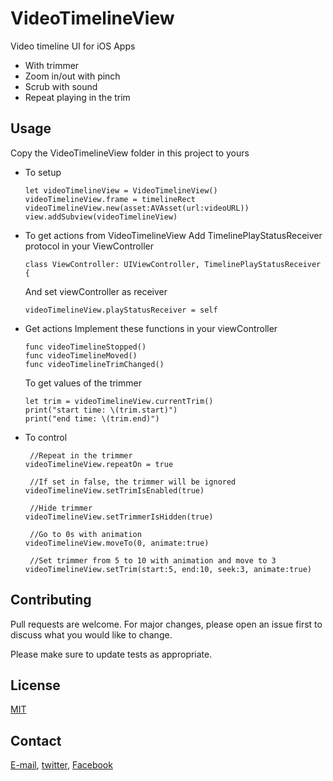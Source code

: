 # VideoTimelineView
Video timeline UI for iOS Apps
- With trimmer
- Zoom in/out with pinch
- Scrub with sound
- Repeat playing in the trim

## Usage
Copy the VideoTimelineView folder in this project to yours


- To setup
    ```
    let videoTimelineView = VideoTimelineView()
    videoTimelineView.frame = timelineRect
    videoTimelineView.new(asset:AVAsset(url:videoURL))
    view.addSubview(videoTimelineView)
    ```


- To get actions from VideoTimelineView
    Add TimelinePlayStatusReceiver protocol in your ViewController
    ```
    class ViewController: UIViewController, TimelinePlayStatusReceiver {
    ```
    And set viewController as receiver
    ```
    videoTimelineView.playStatusReceiver = self
    ```

- Get actions
    Implement these functions in your viewController
    ```
    func videoTimelineStopped()
    func videoTimelineMoved()
    func videoTimelineTrimChanged()
    ```

    To get values of the trimmer
    ```
    let trim = videoTimelineView.currentTrim()
    print("start time: \(trim.start)")
    print("end time: \(trim.end)")
    ```


- To control
    ```
     //Repeat in the trimmer
    videoTimelineView.repeatOn = true
    
     //If set in false, the trimmer will be ignored
    videoTimelineView.setTrimIsEnabled(true)
    
     //Hide trimmer
    videoTimelineView.setTrimmerIsHidden(true)
    
     //Go to 0s with animation
    videoTimelineView.moveTo(0, animate:true)
    
     //Set trimmer from 5 to 10 with animation and move to 3
    videoTimelineView.setTrim(start:5, end:10, seek:3, animate:true)
    ```
## Contributing
Pull requests are welcome. For major changes, please open an issue first to discuss what you would like to change.

Please make sure to update tests as appropriate.

## License
[MIT](https://choosealicense.com/licenses/mit/)

## Contact
[E-mail](tomo_dev@sockettv.org), [twitter](https://twitter.com/DevYamashita), [Facebook](https://www.facebook.com/TomohiroYamashitaApps/)

